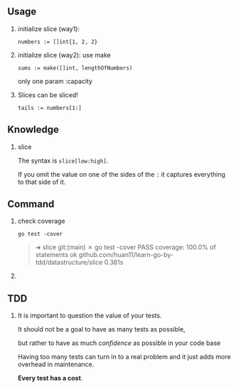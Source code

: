 ## Usage

1. initialize slice (way1): 

   ```
   numbers := []int{1, 2, 2}
   ```

2. initialize slice (way2): use make

   ```
   sums := make([]int, lengthOfNumbers)
   ```

   only one param :capacity

3. Slices can be sliced!

   ```
   tails := numbers[1:]
   ```

   

## Knowledge

1. slice

   The syntax is `slice[low:high]`.

    If you omit the value on one of the sides of the `:` it captures everything to that side of it. 

## Command

1. check coverage 

   ```
   go test -cover
   ```

   > ➜  slice git:(main) ✗ go test -cover
   > PASS
   > coverage: 100.0% of statements
   > ok      github.com/huan11/learn-go-by-tdd/datastructure/slice   0.381s

2. 

## TDD

1. It is important to question the value of your tests.

   It should not be a goal to have as many tests as possible, 

   but rather to have as much *confidence* as possible in your code base

   Having too many tests can turn in to a real problem and it just adds more overhead in maintenance. 

   **Every test has a cost**.